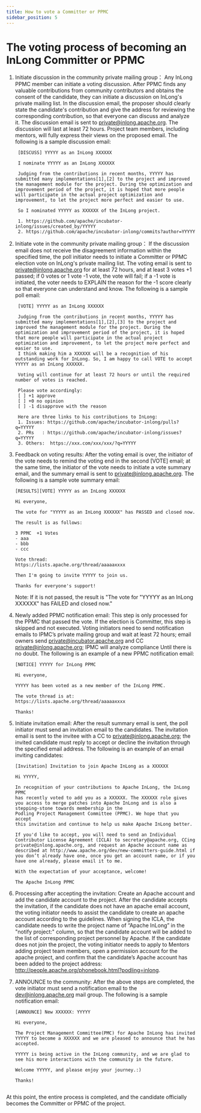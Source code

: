 ```yaml
---
title: How to vote a Committer or PPMC
sidebar_position: 5
---
```



# The voting process of becoming an InLong Committer or PPMC

1. Initiate discussion in the community private mailing group：
   Any InLong PPMC member can initiate a voting discussion. After PPMC finds any valuable contributions from community contributors and obtains the consent of the candidate, they can initiate a discussion on InLong's private mailing list. In the discussion email, the proposer should clearly state the candidate's contribution and give the address for reviewing the corresponding contribution, so that everyone can discuss and analyze it. The discussion email is sent to private@inlong.apache.org. The discussion will last at least 72 hours. Project team members, including mentors, will fully express their views on the proposed email. The following is a sample discussion email:
   ```shell
    [DISCUSS] YYYYY as an InLong XXXXXX
     
    I nominate YYYYY as an InLong XXXXXX
    
    Judging from the contributions in recent months, YYYYY has submitted many implementations[1],[2] to the project and improved the management module for the project. During the optimization and improvement period of the project, it is hoped that more people will participate in the actual project optimization and improvement, to let the project more perfect and easier to use.
     
    So I nominated YYYYY as XXXXXX of the InLong project.
     
    1. https://github.com/apache/incubator-inlong/issues/created_by/YYYYY 
    2. https://github.com/apache/incubator-inlong/commits?author=YYYYY 
   ```
    
2. Initiate vote in the community private mailing group：
   If the discussion email does not receive the disagreement information within the specified time, the poll initiator needs to initiate a Committer or PPMC election vote on InLong's private mailing list. The voting email is sent to private@inlong.apache.org for at least 72 hours, and at least 3 votes +1 passed; if 0 votes or 1 vote -1 vote, the vote will fail; if a -1 vote is initiated, the voter needs to EXPLAIN the reason for the -1 score clearly so that everyone can understand and know. The following is a sample poll email: 
   ```shell
    [VOTE] YYYYY as an InLong XXXXXX
     
    Judging from the contributions in recent months, YYYYY has submitted many implementations[1],[2],[3] to the project and improved the management module for the project. During the optimization and improvement period of the project, it is hoped that more people will participate in the actual project optimization and improvement, to let the project more perfect and easier to use.
    I think making him a XXXXXX will be a recognition of his outstanding work for InLong. So, I am happy to call VOTE to accept YYYYY as an InLong XXXXXX.
     
    Voting will continue for at least 72 hours or until the required number of votes is reached.
    
    Please vote accordingly:
    [ ] +1 approve
    [ ] +0 no opinion
    [ ] -1 disapprove with the reason  
      
    Here are three links to his contributions to InLong:
    1. Issues: https://github.com/apache/incubator-inlong/pulls?q=YYYYY
    2. PRs   : https://github.com/apache/incubator-inlong/issues?q=YYYYY
    3. Others:  https://xxx.com/xxx/xxx/?q=YYYYY
   ```

3. Feedback on voting results: After the voting email is over, the initiator of the vote needs to remind the voting end in the second [VOTE] email; at the same time, the initiator of the vote needs to initiate a vote summary email, and the summary email is sent to private@inlong.apache.org. The following is a sample vote summary email:
   ```shell
   [RESULTS][VOTE] YYYYY as an InLong XXXXXX
   
   Hi everyone,

   The vote for "YYYYY as an InLong XXXXXX" has PASSED and closed now.

   The result is as follows:

   3 PPMC  +1 Votes
   - aaa
   - bbb
   - ccc

   Vote thread:
   https://lists.apache.org/thread/aaaaaxxxx

   Then I'm going to invite YYYYY to join us.

   Thanks for everyone's support!   
   ```
   Note: If it is not passed, the result is "The vote for "YYYYY as an InLong XXXXXX" has FAILED and closed now."

4. Newly added PPMC notification email: This step is only processed for the PPMC that passed the vote. If the election is Committer, this step is skipped and not executed. Voting initiators need to send notification emails to IPMC’s private mailing group and wait at least 72 hours; email owners send private@incubator.apache.org and CC private@inlong.apache.org; IPMC will analyze compliance Until there is no doubt. The following is an example of a new PPMC notification email:
   ```shell
   [NOTICE] YYYYY for InLong PPMC
   
   Hi everyone,

   YYYYY has been voted as a new member of the InLong PPMC. 

   The vote thread is at:
   https://lists.apache.org/thread/aaaaaxxxx
 
   Thanks!
   ```

5. Initiate invitation email: After the result summary email is sent, the poll initiator must send an invitation email to the candidates. The invitation email is sent to the invitee with a CC to private@inlong.apache.org; the invited candidate must reply to accept or decline the invitation through the specified email address. The following is an example of an email inviting candidates:
   ```shell
   [Invitation] Invitation to join Apache InLong as a XXXXXX
   
   Hi YYYYY,

   In recognition of your contributions to Apache InLong, the InLong PPMC
   has recently voted to add you as a XXXXXX. The XXXXXX role gives
   you access to merge patches into Apache InLong and is also a
   stepping-stone towards membership in the
   Podling Project Management Committee (PPMC). We hope that you accept
   this invitation and continue to help us make Apache InLong better.

   If you'd like to accept, you will need to send an Individual
   Contributor License Agreement (ICLA) to secretary@apache.org, CCing
   private@inlong.apache.org, and request an Apache account name as
   described at http://www.apache.org/dev/new-committers-guide.html if
   you don’t already have one, once you get an account name, or if you
   have one already, please email it to me.

   With the expectation of your acceptance, welcome!

   The Apache InLong PPMC
   ```

6. Processing after accepting the invitation: Create an Apache account and add the candidate account to the project. After the candidate accepts the invitation, if the candidate does not have an apache email account, the voting initiator needs to assist the candidate to create an apache account according to the guidelines. When signing the ICLA, the candidate needs to write the project name of “Apache InLong” in the "notify project:" column, so that the candidate account will be added to the list of corresponding project personnel by Apache. If the candidate does not join the project, the voting initiator needs to apply to Mentors adding project team members, open a permission account for the apache project, and confirm that the candidate’s Apache account has been added to the project address: http://people.apache.org/phonebook.html?podling=inlong.

7. ANNOUNCE to the community: After the above steps are completed, the vote initiator must send a notification email to the dev@inlong.apache.org mail group. The following is a sample notification email:
   ```shell
   [ANNOUNCE] New XXXXXX: YYYYY
   
   Hi everyone,
   
   The Project Management Committee(PMC) for Apache InLong has invited YYYYY to become a XXXXXX and we are pleased to announce that he has accepted.

   YYYYY is being active in the InLong community, and we are glad to see his more interactions with the community in the future.
   
   Welcome YYYYY, and please enjoy your journey.:)

   Thanks!
      
   ```   
 
At this point, the entire process is completed, and the candidate officially becomes the Committer or PPMC of the project.

